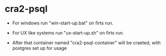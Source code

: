 # cra2-psql

- For windows run "win-start-up.bat" on firts run.

- For UX like systems run "ux-start-up.sh" on firts run.

- After that container named "cra2-psql-container" will be craeted, with postgres set up for usage
